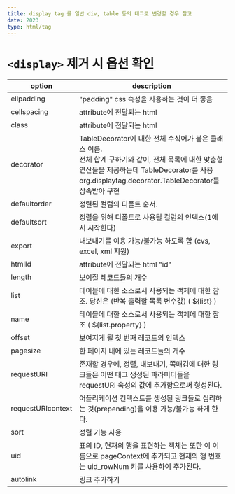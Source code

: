 ```yaml
---
title: display tag 를 일반 div, table 등의 태그로 변경할 경우 참고
date: 2023
type: html/tag
---
```


# `<display>` 제거 시 옵션 확인
   
|option | description |
|---|---|
|ellpadding | "padding" css 속성을 사용하는 것이 더 좋음|
|cellspacing | attribute에 전달되는 html|
|class  | attribute에 전달되는 html|
|decorator | TableDecorator에 대한 전체 수식어가 붙은 클래스 이름. <br> 전체 합계 구하기와 같이, 전체 목록에 대한 맞춤형 연산들을 제공하는데 TableDecorator를 사용 <br> org.displaytag.decorator.TableDecorator를 상속받아 구현|
|defaultorder | 정렬된 컬럼의 디폴트 순서. | 
|defaultsort | 정렬을 위해 디폴트로 사용될 컬럼의 인덱스(1에서 시작한다) |
|export| 내보내기를 이용 가능/불가능 하도록 함 (cvs, excel, xml 지원)|
|htmlId | attribute에 전달되는 html "id" |    
|length|    보여질 레코드들의 개수|
|list | 테이블에 대한 소스로서 사용되는 객체에 대한 참조. 당신은 (반복 출력할 목록 변수값) ( ${list} )|
|name | 테이블에 대한 소스로서 사용되는 객체에 대한 참조 ( ${list.property} )|
|offset | 보여지게 될 첫 번째 레코드의 인덱스|
|pagesize | 한 페이지 내에 있는 레코드들의 개수 |
|requestURI | 존재할 경우에, 정렬, 내보내기, 쪽매김에 대한 링크들은 어떤 태그 생성된 파라미터들을 requestURI 속성의 값에 추가함으로써 형성된다.|
|requestURIcontext | 어플리케이션 컨텍스트를 생성된 링크들로 심리하는 것(prepending)을 이용 가능/불가능 하게 한다. |
|sort | 정렬 기능 사용|
|uid | 표의 ID, 현재의 행을 표현하는 객체는 또한 이 이름으로 pageContext에 추가되고 현재의 행 번호는 uid_rowNum 키를 사용하여 추가된다. |
|autolink  |링크 추가하기|
